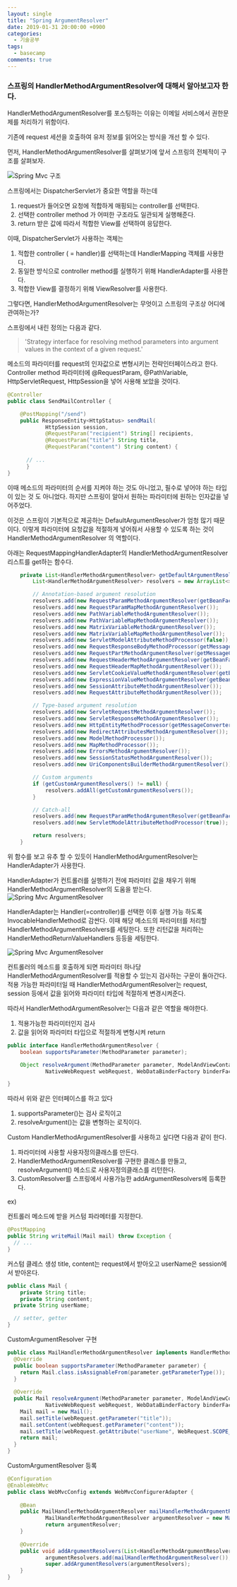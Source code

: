 ```yaml
---
layout: single
title: "Spring ArgumentResolver"
date: 2019-01-31 20:00:00 +0900
categories:
  - 기술공부
tags:
  - basecamp
comments: true
---
```

### 스프링의 HandlerMethodArgumentResolver에 대해서 알아보고자 한다.
HandlerMethodArgumentResolver를 포스팅하는 이유는 
이메일 서비스에서 권한문제를 처리하기 위함이다.

기존에 request 세션을 호출하여 유저 정보를 읽어오는 방식을 개선 할 수 있다.

먼저, HandlerMethodArgumentResolver를 살펴보기에 앞서 스프링의 전체적이 구조를 살펴보자.

![Spring Mvc 구조](/assets/images/argument1.PNG)

스프링에서는 DispatcherServlet가 중요한 역할을 하는데
1. request가 들어오면 요청에 적합하게 매핑되는 controller를 선택한다.
2. 선택한 controller method 가 어떠한 구조라도 일관되게 실행해준다.
3. return 받은 값에 따라서 적합한 View를 선택하여 응답한다.

이때, DispatcherServlet가 사용하는 객체는
1. 적합한 controller ( = handler)를 선택하는데 HandlerMapping 객체를 사용한다.
2. 동일한 방식으로 controller method를 실행하기 위해 HandlerAdapter를 사용한다.
3. 적합한 View를 결정하기 위해 ViewResolver를 사용한다.



그렇다면, HandlerMethodArgumentResolver는 무엇이고 스프링의 구조상 어디에 관여하는가?

스프링에서 내린 정의는 다음과 같다.
> 'Strategy interface for resolving method parameters into argument values in the context of a given request.'

메소드의 파라미터를 request의 인자값으로 변형시키는 전략인터페이스라고 한다.
Controller method 파라미터에 @RequestParam, @PathVariable, HttpServletRequest, HttpSession을 넣어 사용해 보았을 것이다.
```java
@Controller
public class SendMailController {

	@PostMapping("/send")
	public ResponseEntity<HttpStatus> sendMail(
			HttpSession session,
			@RequestParam("recipient") String[] recipients, 
			@RequestParam("title") String title,
			@RequestParam("content") String content) {
      
      // ...
      }
}
```
이때 메소드의 파라미터의 순서를 지켜야 하는 것도 아니었고, 필수로 넣어야 하는 타입이 있는 것 도 아니었다.
하지만 스프링이 알아서 원하는 파라미터에 원하는 인자값을 넣어주었다.

이것은 스프링이 기본적으로 제공하는 DefaultArgumentResolver가 엄청 많기 때문이다.
이렇게 파라미터에 요청값을 적절하게 넣어줘서 사용할 수 있도록 하는 것이 HandlerMethodArgumentResolver 의 역할이다.

아래는 RequestMappingHandlerAdapter의 HandlerMethodArgumentResolver 리스트를 get하는 함수다.
```java
	private List<HandlerMethodArgumentResolver> getDefaultArgumentResolvers() {
		List<HandlerMethodArgumentResolver> resolvers = new ArrayList<>();

		// Annotation-based argument resolution
		resolvers.add(new RequestParamMethodArgumentResolver(getBeanFactory(), false));
		resolvers.add(new RequestParamMapMethodArgumentResolver());
		resolvers.add(new PathVariableMethodArgumentResolver());
		resolvers.add(new PathVariableMapMethodArgumentResolver());
		resolvers.add(new MatrixVariableMethodArgumentResolver());
		resolvers.add(new MatrixVariableMapMethodArgumentResolver());
		resolvers.add(new ServletModelAttributeMethodProcessor(false));
		resolvers.add(new RequestResponseBodyMethodProcessor(getMessageConverters(), this.requestResponseBodyAdvice));
		resolvers.add(new RequestPartMethodArgumentResolver(getMessageConverters(), this.requestResponseBodyAdvice));
		resolvers.add(new RequestHeaderMethodArgumentResolver(getBeanFactory()));
		resolvers.add(new RequestHeaderMapMethodArgumentResolver());
		resolvers.add(new ServletCookieValueMethodArgumentResolver(getBeanFactory()));
		resolvers.add(new ExpressionValueMethodArgumentResolver(getBeanFactory()));
		resolvers.add(new SessionAttributeMethodArgumentResolver());
		resolvers.add(new RequestAttributeMethodArgumentResolver());

		// Type-based argument resolution
		resolvers.add(new ServletRequestMethodArgumentResolver());
		resolvers.add(new ServletResponseMethodArgumentResolver());
		resolvers.add(new HttpEntityMethodProcessor(getMessageConverters(), this.requestResponseBodyAdvice));
		resolvers.add(new RedirectAttributesMethodArgumentResolver());
		resolvers.add(new ModelMethodProcessor());
		resolvers.add(new MapMethodProcessor());
		resolvers.add(new ErrorsMethodArgumentResolver());
		resolvers.add(new SessionStatusMethodArgumentResolver());
		resolvers.add(new UriComponentsBuilderMethodArgumentResolver());

		// Custom arguments
		if (getCustomArgumentResolvers() != null) {
			resolvers.addAll(getCustomArgumentResolvers());
		}

		// Catch-all
		resolvers.add(new RequestParamMethodArgumentResolver(getBeanFactory(), true));
		resolvers.add(new ServletModelAttributeMethodProcessor(true));

		return resolvers;
	}
```

위 함수를 보고 유추 할 수 있듯이 HandlerMethodArgumentResolver는 HandlerAdapter가 사용한다.

HandlerAdapter가 컨트롤러를 실행하기 전에 파라미터 값을 채우기 위해 HandlerMethodArgumentResolver의 도움을 받는다.
![Spring Mvc ArgumentResolver](/assets/images/argument2.PNG)

HandlerAdapter는 Handler(=controller)를 선택한 이후 실행 가능 하도록 InvocableHandlerMethod로 감싼다.
이때 해당 메소드의 파라미터를 처리할 HandlerMethodArgumentResolvers를 세팅한다.
또한 리턴값을 처리하는 HandlerMethodReturnValueHandlers 등등을 세팅한다.

![Spring Mvc ArgumentResolver](/assets/images/argument3.PNG)

컨트롤러의 메소드를 호출하게 되면 파라미터 하나당 HandlerMethodArgumentResolver를 적용할 수 있는지 검사하는 구문이 돌아간다.
적용 가능한 파라미터일 때 HandlerMethodArgumentResolver는 request, session 등에서 값을 읽어와 파라미터 타입에 적절하게 변경시켜준다.

따라서 HandlerMethodArgumentResolver는 다음과 같은 역할을 해야한다.
1. 적용가능한 파라미터인지 검사
2. 값을 읽어와 파라미터 타입으로 적절하게 변형시켜 return

```java
public interface HandlerMethodArgumentResolver {
	boolean supportsParameter(MethodParameter parameter);

	Object resolveArgument(MethodParameter parameter, ModelAndViewContainer mavContainer,
			NativeWebRequest webRequest, WebDataBinderFactory binderFactory) throws Exception;

}
```

따라서 위와 같은 인터페이스를 하고 있다
1. supportsParameter()는 검사 로직이고
2. resolveArgument()는 값을 변형하는 로직이다.


Custom HandlerMethodArgumentResolver를 사용하고 싶다면 다음과 같이 한다.
1. 파라미터에 사용할 사용자정의클래스를 만든다.
2. HandlerMethodArgumentResolver를 구현한 클래스를 만들고, resolveArgument() 메소드로 사용자정의클래스를 리턴한다.
3. CustomResolver를 스프링에서 사용가능한 addArgumentResolvers에 등록한다.







ex)

컨트롤러 메소드에 받을 커스텀 파라메터를 지정한다.
```java
@PostMapping
public String writeMail(Mail mail) throw Exception {
  // ...
}
```

커스텀 클레스 생성
title, content는 request에서 받아오고
userName은 session에서 받아온다.
```java
public class Mail {
	private String title;
	private String content;
  private String userName;

  // setter, getter
}

```

CustomArgumentResolver 구현
```java
public class MailHandlerMethodArgumentResolver implements HandlerMethodArgumentResolver {
  @Override
  public boolean supportsParameter(MethodParameter parameter) {
    return Mail.class.isAssignableFrom(parameter.getParameterType());
  }
 
  @Override
  public Mail resolveArgument(MethodParameter parameter, ModelAndViewContainer mavContainer,
			NativeWebRequest webRequest, WebDataBinderFactory binderFactory) throws Exception {
    Mail mail = new Mail();
    mail.setTitle(webRequest.getParameter("title"));
    mail.setContent(webRequest.getParameter("content"));
    mail.setTitle(webRequest.getAttribute("userName", WebRequest.SCOPE_SESSION));
    return mail;
  }
}
```

CustomArgumentResolver 등록
```java
@Configuration
@EnableWebMvc
public class WebMvcConfig extends WebMvcConfigurerAdapter {
    
    @Bean
    public MailHandlerMethodArgumentResolver mailHandlerMethodArgumentResolver() {
    		MailHandlerMethodArgumentResolver argumentResolver = new MailHandlerMethodArgumentResolver();
    		return argumentResolver;
    }
    
    @Override
    public void addArgumentResolvers(List<HandlerMethodArgumentResolver> argumentResolvers) {
    		argumentResolvers.add(mailHandlerMethodArgumentResolver());
    		super.addArgumentResolvers(argumentResolvers);
    }
}
```
